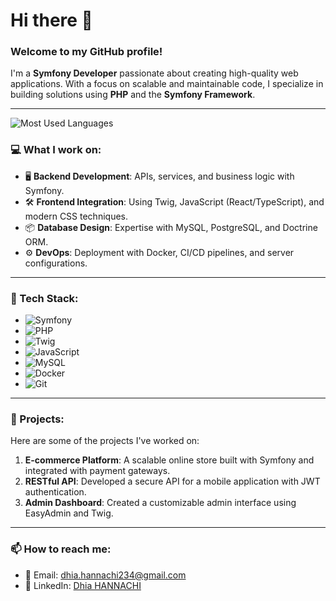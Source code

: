 # Hi there 👋

### Welcome to my GitHub profile!

I'm a **Symfony Developer** passionate about creating high-quality web applications. With a focus on scalable and maintainable code, I specialize in building solutions using **PHP** and the **Symfony Framework**.

---
![Most Used Languages](https://github-readme-stats.vercel.app/api/top-langs/?username=Dhiah1122&layout=compact&theme=radical)

### 💻 What I work on:
- 🖥️ **Backend Development**: APIs, services, and business logic with Symfony.
- 🛠️ **Frontend Integration**: Using Twig, JavaScript (React/TypeScript), and modern CSS techniques.
- 📦 **Database Design**: Expertise with MySQL, PostgreSQL, and Doctrine ORM.
- ⚙️ **DevOps**: Deployment with Docker, CI/CD pipelines, and server configurations.

---

### 🚀 Tech Stack:
- ![Symfony](https://img.shields.io/badge/Symfony-4C4C4C?logo=symfony&logoColor=white&style=flat-square)
- ![PHP](https://img.shields.io/badge/PHP-777BB4?logo=php&logoColor=white&style=flat-square)
- ![Twig](https://img.shields.io/badge/Twig-6FA72D?logo=twig&logoColor=white&style=flat-square)
- ![JavaScript](https://img.shields.io/badge/JavaScript-F7DF1E?logo=javascript&logoColor=black&style=flat-square)
- ![MySQL](https://img.shields.io/badge/MySQL-4479A1?logo=mysql&logoColor=white&style=flat-square)
- ![Docker](https://img.shields.io/badge/Docker-2496ED?logo=docker&logoColor=white&style=flat-square)
- ![Git](https://img.shields.io/badge/Git-F05032?logo=git&logoColor=white&style=flat-square)

---

### 🌟 Projects:
Here are some of the projects I've worked on:
1. **E-commerce Platform**: A scalable online store built with Symfony and integrated with payment gateways.
2. **RESTful API**: Developed a secure API for a mobile application with JWT authentication.
3. **Admin Dashboard**: Created a customizable admin interface using EasyAdmin and Twig.

---

### 📫 How to reach me:
- 📧 Email: [dhia.hannachi234@gmail.com](mailto:dhia.hannachi234@gmail.com)
- 💼 LinkedIn: [Dhia HANNACHI](https://www.linkedin.com/in/dhia-hannachi-22116b150/)
